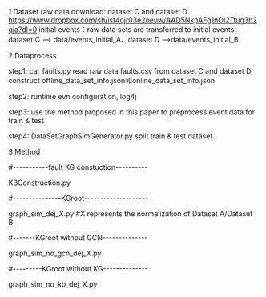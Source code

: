 1 Dataset
raw data  download: dataset C and dataset D  https://www.dropbox.com/sh/ist4ojr03e2oeuw/AAD5NkpAFg1nOI2Ttug3h2qja?dl=0 
initial events：raw data  sets are transferred to initial events，dataset C --> data/events_initial_A、dataset D -->data/events_initial_B

2 Dataprocess

step1: cal_faults.py read raw data  faults.csv from dataset C and dataset D, construct offline_data_set_info.json和online_data_set_info.json 

step2: runtime evn configuration, log4j 

step3: use the method proposed in this paper to preprocess event data for train & test

step4: DataSetGraphSimGenerator.py split train & test dataset 
 

3 Method

#-----------fault KG constuction----------

KBConstruction.py  

#---------------KGroot--------------------

graph_sim_dej_X.py #X represents the normalization of Dataset A/Dataset B.


#-------KGroot without GCN--------------

graph_sim_no_gcn_dej_X.py


#---------KGroot without KG--------------

graph_sim_no_kb_dej_X.py
